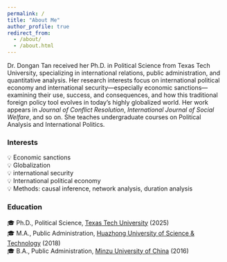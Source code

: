 ```yaml
---
permalink: /
title: "About Me"
author_profile: true
redirect_from: 
  - /about/
  - /about.html
---
```


Dr. Dongan Tan received her Ph.D. in Political Science from Texas Tech University, specializing in international relations, public administration, and quantitative analysis. Her research interests focus on international political economy and international security—especially economic sanctions—examining their use, success, and consequences, and how this traditional foreign policy tool evolves in today’s highly globalized world. Her work appears in _Journal of Conflict Resolution_, _International Journal of Social Welfare_, and so on. She teaches undergraduate courses on Political Analysis and International Politics.

### Interests
💡 Economic sanctions  
💡 Globalization  
💡 international security  
💡 International political economy  
💡 Methods: causal inference, network analysis, duration analysis

### Education
🎓 Ph.D., Political Science, [Texas Tech University](https://www.depts.ttu.edu/politicalscience) (2025)  
🎓 M.A., Public Administration, [Huazhong University of Science & Technology](https://cpa.hust.edu.cn) (2018)  
🎓 B.A., Public Administration, [Minzu University of China](https://ms.muc.edu.cn) (2016)



